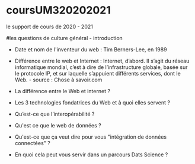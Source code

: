 # coursUM320202021
le support de cours de 2020 - 2021

#les questions de culture général - introduction

* Date et nom de l'inventeur du web :
Tim Berners-Lee, en 1989

* Différence entre le web et Internet :
Internet, d’abord. Il s’agit du réseau informatique mondial, c’est à dire de l’infrastructure globale, basée sur le protocole IP, et sur laquelle s’appuient différents services, dont le Web. - source : Chose à savoir.com
* La différence entre le Web et internet ?

* Les 3 technologies fondatrices du Web et à quoi elles servent ?

* Qu’est-ce que l’interopérabilité ?

* Qu'est ce que le web de données ?

* Qu'est-ce que ça veut dire pour vous "intégration de données connectées" ?

* En quoi cela peut vous servir dans un parcours Dats Science ?
